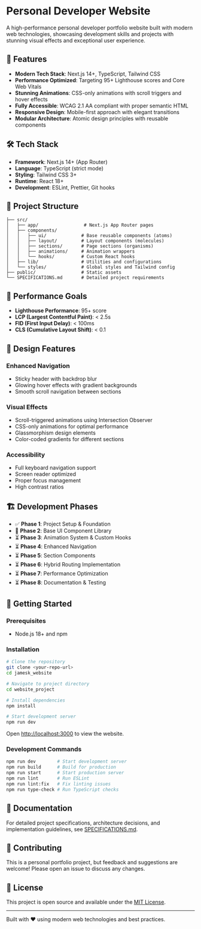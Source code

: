 # Personal Developer Website

A high-performance personal developer portfolio website built with modern web technologies, showcasing development skills and projects with stunning visual effects and exceptional user experience.

## 🚀 Features

- **Modern Tech Stack**: Next.js 14+, TypeScript, Tailwind CSS
- **Performance Optimized**: Targeting 95+ Lighthouse scores and Core Web Vitals
- **Stunning Animations**: CSS-only animations with scroll triggers and hover effects
- **Fully Accessible**: WCAG 2.1 AA compliant with proper semantic HTML
- **Responsive Design**: Mobile-first approach with elegant transitions
- **Modular Architecture**: Atomic design principles with reusable components

## 🛠️ Tech Stack

- **Framework**: Next.js 14+ (App Router)
- **Language**: TypeScript (strict mode)
- **Styling**: Tailwind CSS 3+
- **Runtime**: React 18+
- **Development**: ESLint, Prettier, Git hooks

## 📁 Project Structure

```
├── src/
│   ├── app/                 # Next.js App Router pages
│   ├── components/
│   │   ├── ui/             # Base reusable components (atoms)
│   │   ├── layout/         # Layout components (molecules)
│   │   ├── sections/       # Page sections (organisms)
│   │   ├── animations/     # Animation wrappers
│   │   └── hooks/          # Custom React hooks
│   ├── lib/                # Utilities and configurations
│   └── styles/             # Global styles and Tailwind config
├── public/                 # Static assets
└── SPECIFICATIONS.md       # Detailed project requirements
```

## 🎯 Performance Goals

- **Lighthouse Performance**: 95+ score
- **LCP (Largest Contentful Paint)**: < 2.5s
- **FID (First Input Delay)**: < 100ms
- **CLS (Cumulative Layout Shift)**: < 0.1

## 🎨 Design Features

### Enhanced Navigation
- Sticky header with backdrop blur
- Glowing hover effects with gradient backgrounds
- Smooth scroll navigation between sections

### Visual Effects
- Scroll-triggered animations using Intersection Observer
- CSS-only animations for optimal performance
- Glassmorphism design elements
- Color-coded gradients for different sections

### Accessibility
- Full keyboard navigation support
- Screen reader optimized
- Proper focus management
- High contrast ratios

## 🏗️ Development Phases

- ✅ **Phase 1**: Project Setup & Foundation
- 🚧 **Phase 2**: Base UI Component Library
- ⏳ **Phase 3**: Animation System & Custom Hooks
- ⏳ **Phase 4**: Enhanced Navigation
- ⏳ **Phase 5**: Section Components
- ⏳ **Phase 6**: Hybrid Routing Implementation
- ⏳ **Phase 7**: Performance Optimization
- ⏳ **Phase 8**: Documentation & Testing

## 🚀 Getting Started

### Prerequisites
- Node.js 18+ and npm

### Installation

```bash
# Clone the repository
git clone <your-repo-url>
cd jamesk_website

# Navigate to project directory
cd website_project

# Install dependencies
npm install

# Start development server
npm run dev
```

Open [http://localhost:3000](http://localhost:3000) to view the website.

### Development Commands

```bash
npm run dev        # Start development server
npm run build      # Build for production
npm run start      # Start production server
npm run lint       # Run ESLint
npm run lint:fix   # Fix linting issues
npm run type-check # Run TypeScript checks
```

## 📖 Documentation

For detailed project specifications, architecture decisions, and implementation guidelines, see [SPECIFICATIONS.md](./SPECIFICATIONS.md).

## 🤝 Contributing

This is a personal portfolio project, but feedback and suggestions are welcome! Please open an issue to discuss any changes.

## 📄 License

This project is open source and available under the [MIT License](LICENSE).

---

Built with ❤️ using modern web technologies and best practices.